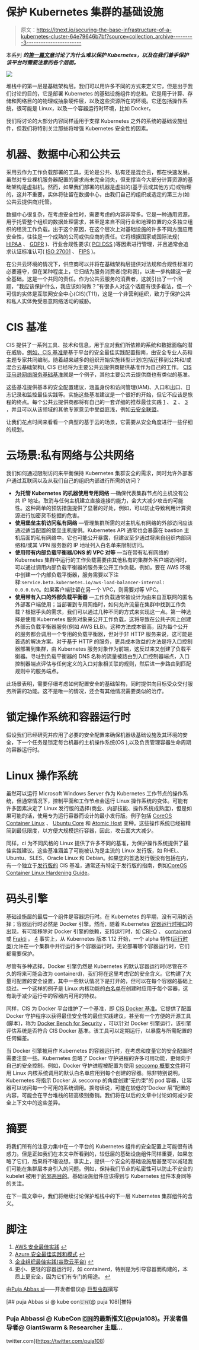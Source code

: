 # 保护 Kubernetes 集群的基础设施

> 原文：<https://itnext.io/securing-the-base-infrastructure-of-a-kubernetes-cluster-64e79646b7bf?source=collection_archive---------3----------------------->

本系列 ***的[第一篇文章](https://blog.giantswarm.io/why-is-securing-kubernetes-so-difficult/)讨论了为什么难以保护 Kubernetes，以及在我们着手保护该平台时需要注意的各个层面。***

![](img/daa7f897d9c222ed6f80789c26da9478.png)

堆栈中的第一层是基础架构层。我们可以用许多不同的方式来定义它，但是出于我们讨论的目的，它是部署 Kubernetes 的基础设施组件的总和。它是用于计算、存储和网络目的的物理或抽象硬件层，以及这些资源所在的环境。它还包括操作系统，很可能是 Linux，以及一个容器运行时环境，比如 Docker。

我们将讨论的大部分内容同样适用于支撑 Kubernetes 之外的系统的基础设施组件，但我们将特别关注那些将增强 Kubernetes 安全性的因素。

# 机器、数据中心和公共云

采用云作为工作负载部署的工具，无论是公共、私有还是混合云，都在快速发展。虽然对专业裸机服务器配置的需求尚未完全消失，但支撑当今大部分计算资源的基础架构是虚拟机。然而，如果我们部署的机器是虚拟的(基于云或其他方式)或物理的，这并不重要，实体将驻留在数据中心，由我们自己的组织或选定的第三方(如公共云提供商)托管。

数据中心很复杂，在考虑安全性时，需要考虑的内容非常多。它是一种通用资源，用于托管整个组织的数据处理需求，甚至是来自不同行业和地理位置的众多独立组织的租赁工作负载。出于这个原因，在这个层次上对基础设施的许多不同方面应用安全性，往往是一个成熟的公司或供应商的责任。它将根据国家或国际法规( [HIPAA](https://www.hhs.gov/hipaa/for-professionals/privacy/index.html) 、 [GDPR](https://ec.europa.eu/commission/priorities/justice-and-fundamental-rights/data-protection/2018-reform-eu-data-protection-rules_en) )、行业合规性要求( [PCI DSS](https://www.pcisecuritystandards.org/pci_security/how) )等因素进行管理，并且通常会追求认证标准认可( [ISO 27001](https://www.iso.org/isoiec-27001-information-security.html) 、 [FIPS](https://www.nist.gov/itl/current-fips) )。

在公共云环境的情况下，供应商可以并将在基础架构层提供对法规和合规性标准的必要遵守，但在某种程度上，它归结为服务消费者(您和我)，以进一步构建这一安全基础。这是一个共同的责任。作为公共云服务的消费者，这就引出了一个问题，“我应该保护什么，我应该如何做？”有很多人对这个话题有很多看法，但一个可信的实体是互联网安全中心(CIS)(T11)，这是一个非营利组织，致力于保护公共和私人实体免受恶意网络活动的威胁。

# CIS 基准

CIS 提供了一系列工具、技术和信息，用于应对我们所依赖的系统和数据面临的潜在威胁。[例如，CIS 基准](https://www.cisecurity.org/cis-benchmarks/)是基于平台的安全最佳实践配置指南，由安全专业人员和主题专家共同编制。随着越来越多的组织开始实施转型计划(包括迁移到公共和/或混合云基础架构), CIS 已经将为主要公共云提供商提供基准作为自己的工作。 [CIS 亚马逊网络服务基础基准](https://www.cisecurity.org/benchmark/amazon_web_services/)就是一个例子，其他主要公共云提供商也有类似的基准。

这些基准提供基本的安全配置建议，涵盖身份和访问管理(IAM)、入口和出口、日志记录和监控最佳实践等。实施这些基准建议是一个很好的开始，但它不应该是旅程的终点。每个公共云提供商都将有自己的一套详细的推荐最佳实践 [1](https://blog.giantswarm.io/securing-the-base-infrastructure-of-a-kubernetes-cluster/#fn:1) 、 [2](https://blog.giantswarm.io/securing-the-base-infrastructure-of-a-kubernetes-cluster/#fn:2) 、 [3](https://blog.giantswarm.io/securing-the-base-infrastructure-of-a-kubernetes-cluster/#fn:3) ，并且可以从该领域的其他专家意见中受益匪浅，例如[云安全联盟](https://cloudsecurityalliance.org/)。

让我们花点时间来看看一个典型的基于云的场景，它需要从安全角度进行一些仔细的规划。

# 云场景:私有网络与公共网络

我们如何通过限制访问来平衡保持 Kubernetes 集群安全的需求，同时允许外部客户通过互联网以及从我们自己的组织内部进行所需的访问？

*   **为托管 Kubernetes 的机器使用专用网络** —确保代表集群节点的主机没有公共 IP 地址。取消与任何主机建立直接连接的能力，会大大减少攻击的可能性。这种简单的预防措施提供了显著的好处，例如，可以防止导致利用计算资源进行加密货币挖掘的危害。
*   **使用堡垒主机访问私有网络** —管理集群所需的对主机私有网络的外部访问应该通过适当配置的堡垒主机提供。Kubernetes API 通常也会暴露在 bastion 主机后面的私有网络中。它也可能公开暴露，但建议至少通过将来自组织内部网络和/或其 VPN 服务器的 IP 地址列入白名单来限制访问。
*   **使用带有内部负载平衡器/DNS 的 VPC 对等** —当在带有私有网络的 Kubernetes 集群中运行的工作负载需要由其他私有的集群外客户端访问时，可以通过调用内部负载平衡器的服务来公开工作负载。例如，要在 AWS 环境中创建一个内部负载平衡器，服务需要以下注释:`service.beta.kubernetes.io/aws-load-balancer-internal: 0.0.0.0/0`。如果客户端驻留在另一个 VPC，则需要对等 VPC。
*   **使用带有入口的外部负载平衡器** —工作负载通常被设计为由来自互联网的匿名外部客户端使用；当部署到专用网络时，如何允许流量在集群中找到工作负载？根据手头的需求，我们可以通过几种不同的方式来实现这一点。第一种选择是使用 Kubernetes 服务对象来公开工作负载，这将导致在公共子网上创建外部云负载平衡器服务(例如 AWS ELB)。这种方法成本很高，因为每个公开的服务都会调用一个专用的负载平衡器，但对于非 HTTP 服务来说，这可能是首选的解决方案。对于基于 HTTP 的服务，更具成本效益的方法是将入口控制器部署到集群，由 Kubernetes 服务对象作为前端，这反过来又创建了负载平衡器。寻址到负载平衡器的 DNS 名称的流量被路由到入口控制器端点，入口控制器端点评估与任何定义的入口对象相关联的规则，然后进一步路由到匹配规则中的服务端点。

此场景表明，需要仔细考虑如何配置安全的基础架构，同时提供向目标受众交付服务所需的功能。这不是唯一的情况，还会有其他情况需要类似的治疗。

# 锁定操作系统和容器运行时

假设我们已经研究并应用了必要的安全配置来确保机器级基础设施及其环境的安全，下一个任务是锁定每台机器的主机操作系统(OS ),以及负责管理容器生命周期的容器运行时。

# Linux 操作系统

虽然可以运行 Microsoft Windows Server 作为 Kubernetes 工作节点的操作系统，但通常情况下，控制平面和工作节点会运行 Linux 操作系统的变体。可能有许多因素决定了 Linux 发行版的选择(商业、内部技能、操作系统成熟度)，但是如果可能的话，使用专为运行容器而设计的最小发行版。例子包括 [CoreOS Container Linux](https://coreos.com/os/docs/latest/) 、 [Ubuntu Core](https://www.ubuntu.com/core) 和 [Atomic Host](https://www.projectatomic.io/) 变种。这些操作系统已经被精简到最低限度，以方便大规模运行容器，因此，攻击面大大减少。

同样，ci 为不同风格的 Linux 提供了许多不同的基准，为保护操作系统提供了最佳实践建议。这些基准涵盖了可能被认为是主流的 Linux 发行版，如 RHEL、Ubuntu、SLES、Oracle Linux 和 Debian。如果您的首选发行版没有包括在内，有一个独立于[发行版的](https://www.cisecurity.org/benchmark/distribution_independent_linux/) CIS 基准，通常还有特定于发行版的指南，例如[CoreOS Container Linux Hardening Guide](https://coreos.com/os/docs/latest/hardening-guide.html)。

# 码头引擎

基础设施层的最后一个组件是容器运行时。在 Kubernetes 的早期，没有可用的选择；容器运行时必然是 Docker 引擎。然而，随着 Kubernetes [容器运行时接口](https://kubernetes.io/blog/2016/12/container-runtime-interface-cri-in-kubernetes/)的出现，有可能移除对 Docker 引擎的依赖，支持运行时，如 [CRI-O](http://cri-o.io/) 、 [containerd](https://containerd.io/) 或 [Frakti](https://github.com/kubernetes/frakti) 。 [4](https://blog.giantswarm.io/securing-the-base-infrastructure-of-a-kubernetes-cluster/#fn:4) 事实上，从 Kubernetes 版本 1.12 开始，一个 alpha 特性([运行时类](https://kubernetes.io/docs/concepts/containers/runtime-class/))允许在一个集群中并行运行多个容器运行时。无论部署哪个容器运行时，它们都需要保护。

尽管有多种选择，Docker 引擎仍然是 Kubernetes 的默认容器运行时(尽管在不久的将来可能会改为 containerd)，我们将在这里考虑它的安全含义。它构建了大量可配置的安全设置，其中一些默认情况下是打开的，但可以在每个容器的基础上绕过。一个这样的例子是 Linux 内核功能的[白名单](https://github.com/moby/moby/blob/master/oci/defaults.go#L14-L30)在创建时应用于每个容器，这有助于减少运行中的容器内可用的特权。

同样，CIS 为 Docker 平台维护了一个基准，即 [CIS Docker 基准](https://www.cisecurity.org/benchmark/docker/)。它提供了配置 Docker 守护程序以获得最佳安全性的最佳实践建议。甚至有一个方便的开源工具(脚本)，称为 [Docker Bench for Security](https://github.com/docker/docker-bench-security) ，可以针对 Docker 引擎运行，该引擎评估系统是否符合 CIS Docker 基准。该工具可以定期运行，以暴露与所需配置的任何偏差。

当 Docker 引擎被用作 Kubernetes 的容器运行时，在考虑和度量它的安全配置时需要注意一些。Kubernetes 忽略了 Docker 守护进程的许多可用功能，更倾向于自己的安全控制。例如，Docker 守护进程被配置为使用 [seccomp 概要文件](https://docs.docker.com/engine/security/seccomp/)将可用 Linux 内核系统调用的默认白名单应用到每个创建的容器。除非特别说明，Kubernetes 将指示 Docker 从 seccomp 的角度创建“无约束”的 pod 容器，让容器可以访问每一个可用的系统调用。换句话说，可能在较低的“Docker 层”配置的内容，可能会在平台堆栈的较高级别撤销。我们将在以后的文章中讨论如何减少安全上下文中的这些差异。

# 摘要

将我们所有的注意力集中在一个平台的 Kubernetes 组件的安全配置上可能很有诱惑力。但是正如我们在本文中所看到的，较低层的基础设施组件同样重要，如果忽略了它们，后果将不堪设想。事实上，提供一个安全的基础设施层甚至可以减轻我们可能在集群层本身引入的问题。例如，保持我们节点的私密性可以防止不安全的 kubelet 被用于[的邪恶目的](https://medium.com/handy-tech/analysis-of-a-kubernetes-hack-backdooring-through-kubelet-823be5c3d67c)。基础设施组件应该得到与 Kubernetes 组件本身同等的关注。

在下一篇文章中，我们将继续讨论保护堆栈中的下一层 Kubernetes 集群组件的含义。

# 脚注

1.  [AWS 安全最佳实践](https://aws.amazon.com/whitepapers/aws-security-best-practices/) [↩](https://blog.giantswarm.io/securing-the-base-infrastructure-of-a-kubernetes-cluster/#fnref:1)
2.  [Azure 安全最佳实践和模式](https://docs.microsoft.com/en-us/azure/security/security-best-practices-and-patterns) [↩](https://blog.giantswarm.io/securing-the-base-infrastructure-of-a-kubernetes-cluster/#fnref:2)
3.  [企业组织最佳实践(谷歌云平台)](https://cloud.google.com/docs/enterprise/best-practices-for-enterprise-organizations) [↩](https://blog.giantswarm.io/securing-the-base-infrastructure-of-a-kubernetes-cluster/#fnref:3)
4.  更小、更轻的容器运行时，如 containerd，特别是为引导容器而构建的，本质上更安全，因为它们有专门的用途。 [↩](https://blog.giantswarm.io/securing-the-base-infrastructure-of-a-kubernetes-cluster/#fnref:4)

由[Puja Abbas si](https://twitter.com/puja108)——开发者倡议@ [巨型虫群](https://giantswarm.io/)撰写

[](https://twitter.com/puja108) [## puja Abbas si @ kube con🇨🇳(@ puja 108)|推特

### Puja Abbassi @ KubeCon 🇨🇳的最新推文(@puja108)。开发者倡导者@ GiantSwarm & Researcher 主题…

twitter.com](https://twitter.com/puja108)